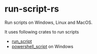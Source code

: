 # run-script-rs

Run scripts on Windows, Linux and MacOS.

It uses following crates to run scripts

- [run_script](https://crates.io/crates/rust-script) 
- [powershell_script](https://crates.io/crates/powershell_script) on Windows
